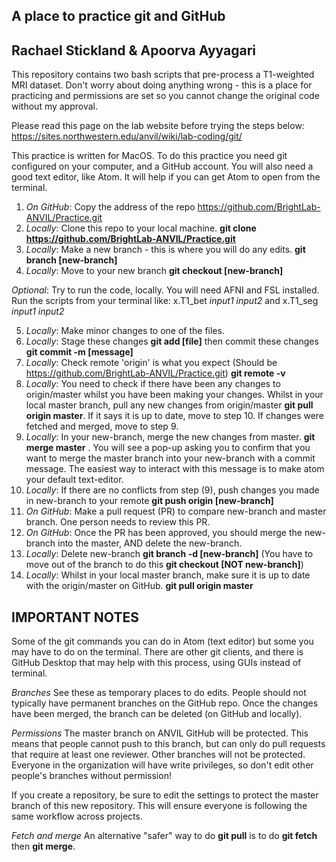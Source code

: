 A place to practice git and GitHub
--------------
Rachael Stickland & Apoorva Ayyagari
--------------

This repository contains two bash scripts that pre-process a T1-weighted MRI dataset.
Don't worry about doing anything wrong - this is a place for practicing and permissions are set so you cannot change the original code without my approval.

Please read this page on the lab website before trying the steps below: https://sites.northwestern.edu/anvil/wiki/lab-coding/git/

This practice is written for MacOS.
To do this practice you need git configured on your computer, and a GitHub account.
You will also need a good text editor, like Atom. It will help if you can get Atom to open from the terminal.

1. *On GitHub*: Copy the address of the repo https://github.com/BrightLab-ANVIL/Practice.git
2. *Locally*: Clone this repo to your local machine.   **git clone https://github.com/BrightLab-ANVIL/Practice.git**
3. *Locally*: Make a new branch  - this is where you will do any edits. **git branch [new-branch]**
4. *Locally*: Move to your new branch **git checkout [new-branch]**

*Optional*: Try to run the code, locally. You will need AFNI and FSL installed. Run the scripts from your terminal like:
x.T1_bet *input1* *input2* and x.T1_seg *input1* *input2*

5. *Locally*: Make minor changes to one of the files.
6. *Locally*: Stage these changes **git add [file]** then commit these changes **git commit -m [message]**
7. *Locally*: Check remote 'origin' is what you expect (Should be https://github.com/BrightLab-ANVIL/Practice.git) **git remote -v**
8. *Locally*: You need to check if there have been any changes to origin/master whilst you have been making your changes. Whilst in your local master branch, pull any new changes from origin/master **git pull origin master**. If it says it is up to date, move to step 10. If  changes were fetched and merged, move to step 9.
9. *Locally*: In your new-branch, merge the new changes from master. **git merge master** . You will see a pop-up asking you to confirm that you want to merge the master branch into your new-branch with a commit message. The easiest way to interact with this message is to make atom your default text-editor.
10. *Locally*: If there are no conflicts from step (9), push changes you made in new-branch to your remote **git push origin [new-branch]**
11. *On GitHub*: Make a pull request (PR) to compare new-branch and master branch. One person needs to review this PR.
12. *On GitHub*: Once the PR has been approved, you should merge the new-branch into the master, AND delete the new-branch.
13. *Locally*: Delete new-branch **git branch -d [new-branch]** (You have to move out of the branch to do this **git checkout [NOT new-branch]**)
14. *Locally*: Whilst in your local master branch, make sure it is up to date with the origin/master on GitHub. **git pull origin master**

IMPORTANT NOTES
--------------

Some of the git commands you can do in Atom (text editor) but some you may have to do on the terminal.
There are other git clients, and there is GitHub Desktop that may help with this process, using GUIs instead of terminal.

*Branches*
See these as temporary places to do edits. People should not typically have permanent branches on the GitHub repo. Once the changes have been merged, the branch can be deleted (on GitHub and locally).

*Permissions*
The master branch on ANVIL GitHub will be protected. This means that people cannot push to this branch, but can only do pull requests that require at least one reviewer. Other branches will not be protected. Everyone in the organization will have write privileges, so don't edit other people's branches without permission!

If you create a repository, be sure to edit the settings to protect the master branch of this new repository. This will ensure everyone is following the same workflow across projects.  

*Fetch and merge*
An alternative "safer" way to do **git pull** is to do **git fetch** then **git merge**.
